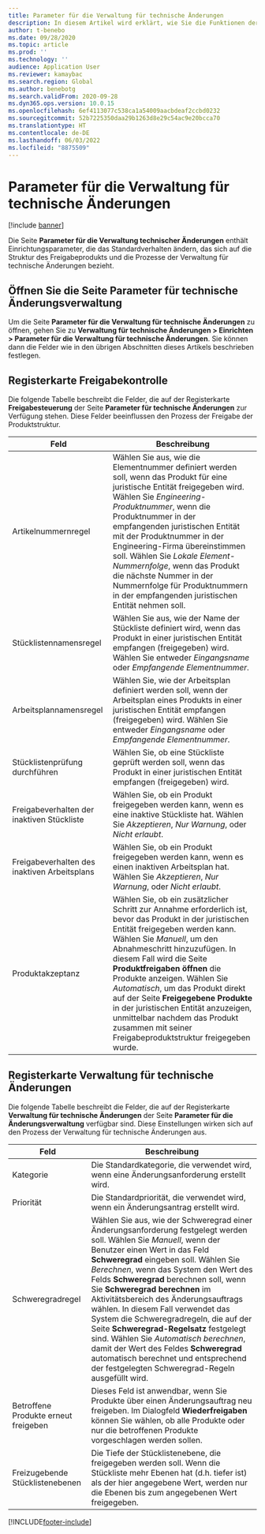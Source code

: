 ```yaml
---
title: Parameter für die Verwaltung für technische Änderungen
description: In diesem Artikel wird erklärt, wie Sie die Funktionen der Verwaltung für technische Änderungen für Microsoft Dynamics 365 Supply Chain Management konfigurieren.
author: t-benebo
ms.date: 09/28/2020
ms.topic: article
ms.prod: ''
ms.technology: ''
audience: Application User
ms.reviewer: kamaybac
ms.search.region: Global
ms.author: benebotg
ms.search.validFrom: 2020-09-28
ms.dyn365.ops.version: 10.0.15
ms.openlocfilehash: 6ef4113077c538ca1a54009aacbdeaf2ccbd0232
ms.sourcegitcommit: 52b7225350daa29b1263d8e29c54ac9e20bcca70
ms.translationtype: HT
ms.contentlocale: de-DE
ms.lasthandoff: 06/03/2022
ms.locfileid: "8875509"
---
```

# <a name="engineering-change-management-parameters"></a>Parameter für die Verwaltung für technische Änderungen

[!include [banner](../includes/banner.md)]

Die Seite **Parameter für die Verwaltung technischer Änderungen** enthält Einrichtungsparameter, die das Standardverhalten ändern, das sich auf die Struktur des Freigabeprodukts und die Prozesse der Verwaltung für technische Änderungen bezieht.

## <a name="open-the-engineering-change-management-parameters-page"></a>Öffnen Sie die Seite Parameter für technische Änderungsverwaltung

Um die Seite **Parameter für die Verwaltung für technische Änderungen** zu öffnen, gehen Sie zu **Verwaltung für technische Änderungen \> Einrichten \> Parameter für die Verwaltung für technische Änderungen**. Sie können dann die Felder wie in den übrigen Abschnitten dieses Artikels beschrieben festlegen.

## <a name="release-control-tab"></a>Registerkarte Freigabekontrolle

Die folgende Tabelle beschreibt die Felder, die auf der Registerkarte **Freigabesteuerung** der Seite **Parameter für technische Änderungen** zur Verfügung stehen. Diese Felder beeinflussen den Prozess der Freigabe der Produktstruktur.

| Feld | Beschreibung |
|---|---|
| Artikelnummernregel | Wählen Sie aus, wie die Elementnummer definiert werden soll, wenn das Produkt für eine juristische Entität freigegeben wird. Wählen Sie *Engineering-Produktnummer*, wenn die Produktnummer in der empfangenden juristischen Entität mit der Produktnummer in der Engineering-Firma übereinstimmen soll. Wählen Sie *Lokale Element-Nummernfolge*, wenn das Produkt die nächste Nummer in der Nummernfolge für Produktnummern in der empfangenden juristischen Entität nehmen soll. |
| Stücklistennamensregel | Wählen Sie aus, wie der Name der Stückliste definiert wird, wenn das Produkt in einer juristischen Entität empfangen (freigegeben) wird. Wählen Sie entweder *Eingangsname* oder *Empfangende Elementnummer*. |
| Arbeitsplannamensregel | Wählen Sie, wie der Arbeitsplan definiert werden soll, wenn der Arbeitsplan eines Produkts in einer juristischen Entität empfangen (freigegeben) wird. Wählen Sie entweder *Eingangsname* oder *Empfangende Elementnummer*. |
| Stücklistenprüfung durchführen | Wählen Sie, ob eine Stückliste geprüft werden soll, wenn das Produkt in einer juristischen Entität empfangen (freigegeben) wird. |
| Freigabeverhalten der inaktiven Stückliste | Wählen Sie, ob ein Produkt freigegeben werden kann, wenn es eine inaktive Stückliste hat. Wählen Sie *Akzeptieren*, *Nur Warnung*, oder *Nicht erlaubt*. |
| Freigabeverhalten des inaktiven Arbeitsplans | Wählen Sie, ob ein Produkt freigegeben werden kann, wenn es einen inaktiven Arbeitsplan hat. Wählen Sie *Akzeptieren*, *Nur Warnung*, oder *Nicht erlaubt*.|
| Produktakzeptanz | Wählen Sie, ob ein zusätzlicher Schritt zur Annahme erforderlich ist, bevor das Produkt in der juristischen Entität freigegeben werden kann. Wählen Sie *Manuell*, um den Abnahmeschritt hinzuzufügen. In diesem Fall wird die Seite **Produktfreigaben öffnen** die Produkte anzeigen. Wählen Sie *Automatisch*, um das Produkt direkt auf der Seite **Freigegebene Produkte** in der juristischen Entität anzuzeigen, unmittelbar nachdem das Produkt zusammen mit seiner Freigabeproduktstruktur freigegeben wurde. |

## <a name="engineering-change-management-tab"></a>Registerkarte Verwaltung für technische Änderungen

Die folgende Tabelle beschreibt die Felder, die auf der Registerkarte **Verwaltung für technische Änderungen** der Seite **Parameter für die Änderungsverwaltung** verfügbar sind. Diese Einstellungen wirken sich auf den Prozess der Verwaltung für technische Änderungen aus.

| Feld | Beschreibung |
|---|---|
| Kategorie | Die Standardkategorie, die verwendet wird, wenn eine Änderungsanforderung erstellt wird. |
| Priorität | Die Standardpriorität, die verwendet wird, wenn ein Änderungsantrag erstellt wird. |
| Schweregradregel | Wählen Sie aus, wie der Schweregrad einer Änderungsanforderung festgelegt werden soll. Wählen Sie *Manuell*, wenn der Benutzer einen Wert in das Feld **Schweregrad** eingeben soll. Wählen Sie *Berechnen*, wenn das System den Wert des Felds **Schweregrad** berechnen soll, wenn Sie **Schweregrad berechnen** im Aktivitätsbereich des Änderungsauftrags wählen. In diesem Fall verwendet das System die Schweregradregeln, die auf der Seite **Schweregrad-Regelsatz** festgelegt sind. Wählen Sie *Automatisch berechnen*, damit der Wert des Feldes **Schweregrad** automatisch berechnet und entsprechend der festgelegten Schweregrad-Regeln ausgefüllt wird. |
| Betroffene Produkte erneut freigeben | Dieses Feld ist anwendbar, wenn Sie Produkte über einen Änderungsauftrag neu freigeben. Im Dialogfeld **Wiederfreigaben** können Sie wählen, ob alle Produkte oder nur die betroffenen Produkte vorgeschlagen werden sollen. |
| Freizugebende Stücklistenebenen | Die Tiefe der Stücklistenebene, die freigegeben werden soll. Wenn die Stückliste mehr Ebenen hat (d.h. tiefer ist) als der hier angegebene Wert, werden nur die Ebenen bis zum angegebenen Wert freigegeben. |


[!INCLUDE[footer-include](../../includes/footer-banner.md)]